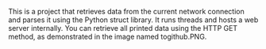 This is a project that retrieves data from the current network connection and parses it using the Python struct library.
It runs threads and hosts a web server internally.
You can retrieve all printed data using the HTTP GET method, as demonstrated in the image named togithub.PNG.
